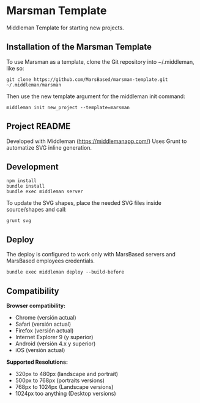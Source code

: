 # Marsman Template
Middleman Template for starting new projects.

## Installation of the Marsman Template

To use Marsman as a template, clone the Git repository into ~/.middleman, like so:

```
git clone https://github.com/MarsBased/marsman-template.git ~/.middleman/marsman
```

Then use the new template argument for the middleman init command:

```
middleman init new_project --template=marsman
```

## Project README

Developed with Middleman (https://middlemanapp.com/)
Uses Grunt to automatize SVG inline generation.

## Development
```
npm install
bundle install
bundle exec middleman server
```

To update the SVG shapes, place the needed SVG files inside source/shapes and
call:

```
grunt svg
```

## Deploy

The deploy is configured to work only with MarsBased servers and MarsBased
employees credentials.
```
bundle exec middleman deploy --build-before
```

## Compatibility

**Browser compatibility:**

* Chrome (versión actual)
* Safari (versión actual)
* Firefox (versión actual)
* Internet Explorer 9 (y superior)
* Android (versión 4.x y superior)
* iOS (versión actual)

**Supported Resolutions:**

* 320px to 480px (landscape and portrait)
* 500px to 768px (portraits versions)
* 768px to 1024px (Landscape versions)
* 1024px too anything (Desktop versions)


